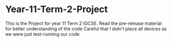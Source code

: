 # Year-11-Term-2-Project
This is the Project for year 11 Term 2 IGCSE.
Read the pre-release material for better understanding of the code
Careful that I didn't place all devices as we were just test-running our code
